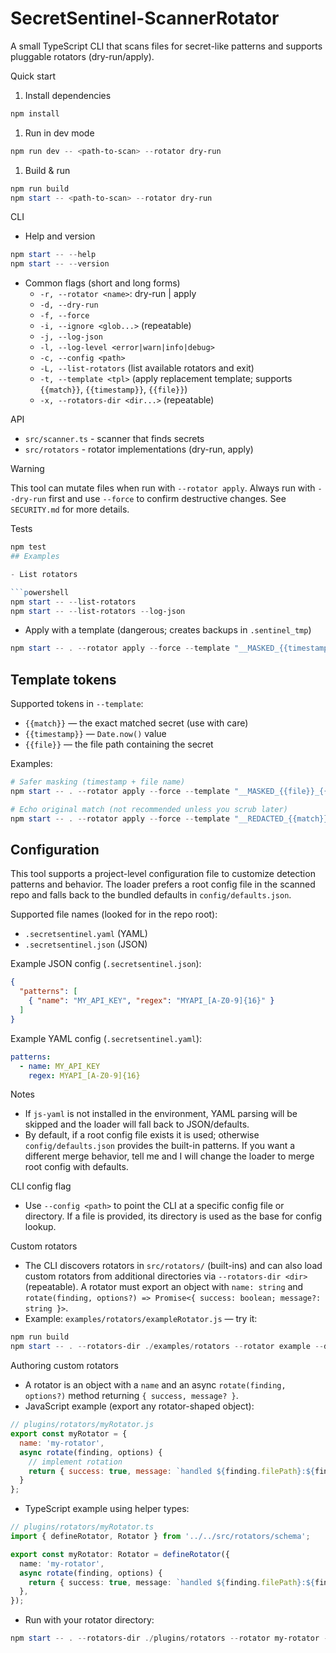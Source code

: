 # SecretSentinel-ScannerRotator

A small TypeScript CLI that scans files for secret-like patterns and supports pluggable rotators (dry-run/apply).

Quick start

1. Install dependencies

```powershell
npm install
```

1. Run in dev mode

```powershell
npm run dev -- <path-to-scan> --rotator dry-run
```

1. Build & run

```powershell
npm run build
npm start -- <path-to-scan> --rotator dry-run
```

CLI

- Help and version

```powershell
npm start -- --help
npm start -- --version
```

- Common flags (short and long forms)
  - `-r, --rotator <name>`: dry-run | apply
  - `-d, --dry-run`
  - `-f, --force`
  - `-i, --ignore <glob...>` (repeatable)
  - `-j, --log-json`
  - `-l, --log-level <error|warn|info|debug>`
  - `-c, --config <path>`
  - `-L, --list-rotators` (list available rotators and exit)
  - `-t, --template <tpl>` (apply replacement template; supports `{{match}}`, `{{timestamp}}`, `{{file}}`)
  - `-x, --rotators-dir <dir...>` (repeatable)

API

- `src/scanner.ts` - scanner that finds secrets
- `src/rotators` - rotator implementations (dry-run, apply)

Warning

This tool can mutate files when run with `--rotator apply`. Always run with `--dry-run` first and use `--force` to confirm destructive changes. See `SECURITY.md` for more details.

Tests

```powershell
npm test
## Examples

- List rotators

```powershell
npm start -- --list-rotators
npm start -- --list-rotators --log-json
```

- Apply with a template (dangerous; creates backups in `.sentinel_tmp`)

```powershell
npm start -- . --rotator apply --force --template "__MASKED_{{timestamp}}__"
```

## Template tokens

Supported tokens in `--template`:

- `{{match}}` — the exact matched secret (use with care)
- `{{timestamp}}` — `Date.now()` value
- `{{file}}` — the file path containing the secret

Examples:

```powershell
# Safer masking (timestamp + file name)
npm start -- . --rotator apply --force --template "__MASKED_{{file}}_{{timestamp}}__"

# Echo original match (not recommended unless you scrub later)
npm start -- . --rotator apply --force --template "__REDACTED_{{match}}__"
```



## Configuration

This tool supports a project-level configuration file to customize detection patterns and behavior. The loader prefers a root config file in the scanned repo and falls back to the bundled defaults in `config/defaults.json`.

Supported file names (looked for in the repo root):

- `.secretsentinel.yaml` (YAML)
- `.secretsentinel.json` (JSON)

Example JSON config (`.secretsentinel.json`):

```json
{
  "patterns": [
    { "name": "MY_API_KEY", "regex": "MYAPI_[A-Z0-9]{16}" }
  ]
}
```

Example YAML config (`.secretsentinel.yaml`):

```yaml
patterns:
  - name: MY_API_KEY
    regex: MYAPI_[A-Z0-9]{16}
```

Notes

- If `js-yaml` is not installed in the environment, YAML parsing will be skipped and the loader will fall back to JSON/defaults.
- By default, if a root config file exists it is used; otherwise `config/defaults.json` provides the built-in patterns. If you want a different merge behavior, tell me and I will change the loader to merge root config with defaults.

CLI config flag

- Use `--config <path>` to point the CLI at a specific config file or directory. If a file is provided, its directory is used as the base for config lookup.

Custom rotators

- The CLI discovers rotators in `src/rotators/` (built-ins) and can also load custom rotators from additional directories via `--rotators-dir <dir>` (repeatable). A rotator must export an object with `name: string` and `rotate(finding, options?) => Promise<{ success: boolean; message?: string }>`.
- Example: `examples/rotators/exampleRotator.js` — try it:

```powershell
npm run build
npm start -- . --rotators-dir ./examples/rotators --rotator example --dry-run
```

Authoring custom rotators

- A rotator is an object with a `name` and an async `rotate(finding, options?)` method returning `{ success, message? }`.
- JavaScript example (export any rotator-shaped object):

```js
// plugins/rotators/myRotator.js
export const myRotator = {
  name: 'my-rotator',
  async rotate(finding, options) {
    // implement rotation
    return { success: true, message: `handled ${finding.filePath}:${finding.line}` };
  }
};
```

- TypeScript example using helper types:

```ts
// plugins/rotators/myRotator.ts
import { defineRotator, Rotator } from '../../src/rotators/schema';

export const myRotator: Rotator = defineRotator({
  name: 'my-rotator',
  async rotate(finding, options) {
    return { success: true, message: `handled ${finding.filePath}:${finding.line}` };
  },
});
```

- Run with your rotator directory:

```powershell
npm start -- . --rotators-dir ./plugins/rotators --rotator my-rotator --dry-run
```


